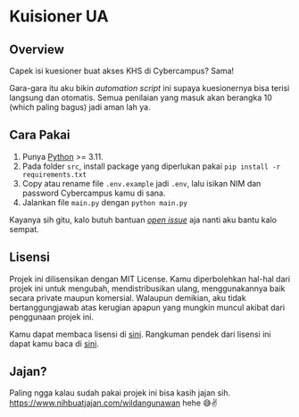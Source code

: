# Kuisioner UA

## Overview

Capek isi kuesioner buat akses KHS di Cybercampus? Sama!

Gara-gara itu aku bikin _automation script_ ini supaya kuesionernya bisa terisi langsung dan otomatis. Semua penilaian yang masuk akan berangka 10 (which paling bagus) jadi aman lah ya.

## Cara Pakai

1. Punya [Python](https://www.python.org/) >= 3.11.
2. Pada folder `src`, install package yang diperlukan pakai `pip install -r requirements.txt`
3. Copy atau rename file `.env.example` jadi `.env`, lalu isikan NIM dan password Cybercampus kamu di sana.
4. Jalankan file `main.py` dengan `python main.py`

Kayanya sih gitu, kalo butuh bantuan [_open issue_](https://github.com/wildangunawan/Kuesioner-UA/issues) aja nanti aku bantu kalo sempat.

## Lisensi

Projek ini dilisensikan dengan MIT License. Kamu diperbolehkan hal-hal dari projek ini untuk mengubah, mendistribusikan ulang, menggunakannya baik secara private maupun komersial. Walaupun demikian, aku tidak bertanggungjawab atas kerugian apapun yang mungkin muncul akibat dari penggunaan projek ini.

Kamu dapat membaca lisensi di [sini](LICENSE.md). Rangkuman pendek dari lisensi ini dapat kamu baca di [sini](https://www.tldrlegal.com/license/mit-license).

## Jajan?

Paling ngga kalau sudah pakai projek ini bisa kasih jajan sih. https://www.nihbuatjajan.com/wildangunawan hehe 😅✌️
